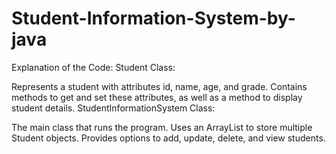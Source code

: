 # Student-Information-System-by-java

Explanation of the Code:
Student Class:

Represents a student with attributes id, name, age, and grade.
Contains methods to get and set these attributes, as well as a method to display student details.
StudentInformationSystem Class:

The main class that runs the program.
Uses an ArrayList to store multiple Student objects.
Provides options to add, update, delete, and view students.